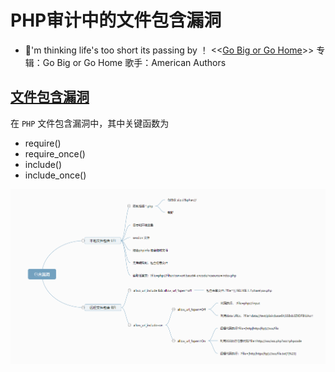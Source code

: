 # PHP审计中的文件包含漏洞

- 👴'm thinking life's too short its passing by ！
<<[Go Big or Go Home](http://music.163.com/song?id=32166698&userid=262256866)>> 
专辑：Go Big or Go Home 
歌手：American Authors

## [文件包含漏洞]()

在 `PHP` 文件包含漏洞中，其中关键函数为

 - require()
 - require_once()
 - include()
 - include_once()

![](img/文件包含漏洞/5.png)




